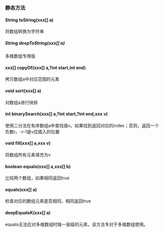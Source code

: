 ### 静态方法
#### String toString(xxx\[] a)
将数组转换为字符串
##### String deepToString(xxx\[] a)
多维数组专用版
#### xxx\[] copyOf(xxx\[] a,?int start,int end)
拷贝数组a中对应范围的元素
#### void sort(xxx\[] a)
对数组a进行快排
#### int binarySearch(xxx\[] a,?int start,?int end,xxx v)
使用二分法在有序数组a中查找值v。如果找到返回对应的index；否则，返回一个负数r。-r-1是v应插入的位置
#### void fill(xxx\[] a,xxx v)
将数组所有元素填充为v
#### boolean equals(xxx\[] a,xxx\[] b)
比较两个数组，如果相同返回true
#### equals(xxx\[] a)
检查对应的数组元素是否相同，相同返回true
#### deepEqualsK(xxx\[] a)
equals无法应对多维数组时每一层级的元素，该方法专对于多维数组使用。